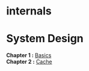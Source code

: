 # internals

# System Design
**Chapter 1 :** [Basics](https://github.com/bansalrishi/internals/blob/main/01.Distributed_Systems.ipynb)  
**Chapter 2 :** [Cache](https://github.com/bansalrishi/internals/blob/main/Cache.ipynb)  
